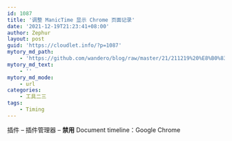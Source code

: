 ```yaml
---
id: 1087
title: '调整 ManicTime 显示 Chrome 页面记录'
date: '2021-12-19T21:23:41+08:00'
author: Zephur
layout: post
guid: 'https://cloudlet.info/?p=1087'
mytory_md_path:
    - 'https://github.com/wandero/blog/raw/master/21/211219%20%E8%B0%83%E6%95%B4%20ManicTime%20%E6%98%BE%E7%A4%BA%20Chrome%20%E9%A1%B5%E9%9D%A2%E8%AE%B0%E5%BD%95.md'
mytory_md_text:
    - ''
mytory_md_mode:
    - url
categories:
    - 工具二三
tags:
    - Timing
---
```


插件 – 插件管理器 – **禁用** Document timeline：Google Chrome